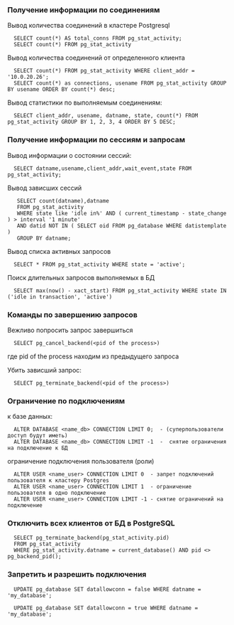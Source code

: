 ### Получение информации по соединениям

Вывод количества соединений в кластере Postgresql

      SELECT count(*) AS total_conns FROM pg_stat_activity;
      SELECT count(*) FROM pg_stat_activity
      
Вывод количества соединений от определенного клиента

      SELECT count(*) FROM pg_stat_activity WHERE client_addr = '10.0.20.26';
      SELECT count(*) as connections, usename FROM pg_stat_activity GROUP BY usename ORDER BY count(*) desc;
      
Вывод статистики по выполняемым соединениям:

      SELECT client_addr, usename, datname, state, count(*) FROM pg_stat_activity GROUP BY 1, 2, 3, 4 ORDER BY 5 DESC;
      
### Получение информации по сессиям и запросам    
      
 Вывод информации о состоянии сессий:
 
      SELECT datname,usename,client_addr,wait_event,state FROM pg_stat_activity;
      
 Вывод зависших сессий
 
       SELECT count(datname),datname 
       FROM pg_stat_activity 
       WHERE state like 'idle in%' AND ( current_timestamp - state_change ) > interval '1 minute' 
       AND datid NOT IN ( SELECT oid FROM pg_database WHERE datistemplate ) 
       GROUP BY datname;

Вывод списка активных запросов 

      SELECT * FROM pg_stat_activity WHERE state = 'active';
      
Поиск длительных запросов выполняемых в БД

      SELECT max(now() - xact_start) FROM pg_stat_activity WHERE state IN ('idle in transaction', 'active')
      
### Команды по завершению запросов        

Вежливо попросить запрос завершиться

      SELECT pg_cancel_backend(<pid of the process>)
     
где pid of the process находим из предыдущего запроса 
      
Убить зависший запрос:

      SELECT pg_terminate_backend(<pid of the process>)

### Ограничение по подключениям

к базе данных:

      ALTER DATABASE <name_db> CONNECTION LIMIT 0;  - (суперпользователи доступ будут иметь)
      ALTER DATABASE <name_db> CONNECTION LIMIT -1  -  снятие ограничения на подключение к БД
      
ограничение подключения пользователя (роли)

      ALTER USER <name_user> CONNECTION LIMIT 0  - запрет подключений пользователя к кластеру Postgres
      ALTER USER <name_user> CONNECTION LIMIT 1  - ограничение пользователя в одно подключение
      ALTER USER <name_user> CONNECTION LIMIT -1 - снятие ограничений на подключение
      
### Отключить всех клиентов от БД в PostgreSQL

      SELECT pg_terminate_backend(pg_stat_activity.pid) 
      FROM pg_stat_activity 
      WHERE pg_stat_activity.datname = current_database() AND pid <> pg_backend_pid();
      
### Запретить и разрешить подключения      

      UPDATE pg_database SET datallowconn = false WHERE datname = 'my_database';
      
      UPDATE pg_database SET datallowconn = true WHERE datname = 'my_database';

